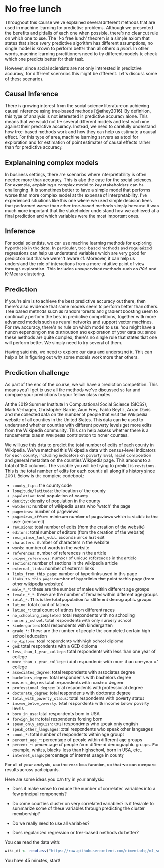 # No free lunch



Throughout this course we've explained several different methods that are used in machine learning for predictive problems. Although we presented the benefits and pitfalls of each one when possible, there's no clear cut rule on which one to use. The 'No free lunch' theorem is a simple axiom that states that since every predictive algorithm has different assumptions, no single model is known to perform better than all others *a priori*. In other words, machine learning practitioners need to try different models to check which one predicts better for their task. 

However, since social scientists are not only interested in predictive accuracy, for different scenarios this might be different. Let's discuss some of these scenarios.

## Causal Inference

There is growing interest from the social science literature on achieving causal inference using tree-based methods [@athey2016]. By definition, this type of analysis is not interested in predictive accuracy alone. This means that we would not try several different models and test each one against their predictive accuracy. Instead, we need to carefully understand how tree-based methods work and how they can help us estimate a causal effect. For this type of area, machine learning servers as a tool for exploration and for estimation of point estimates of causal effects rather than for predictive accuracy.

## Explanaining complex models

In business settings, there are scenarios where interpretability is often needed more than accuracy. This is also the case for the social sciences. For example, explaining a complex model to key stakeholders can be challenging. It is sometimes better to have a simple model that performs worse than more complex model at the expense of interpretability. I've experienced situations like this one where we used simple decision trees that performed worse than other tree-based methods simply because it was much more important that the stakeholder understand how we achieved at a final prediction and which variables were the most important ones.

## Inference

For social scientists, we can use machine learning methods for exploring hypothesis in the data. In particular, tree-based methods and regularized regressions can help us understand variables which are very good for prediction but that we weren't aware of. Moreover, it can help us understand the role of interactions from a more intuitive point of view through exploration. This includes unsupervised methods such as $PCA$ and K-Means clustering.

## Prediction

If you're aim is to achieve the best predictive accuracy out there, then there's also evidence that some models seem to perform better than others. Tree based methods such as random forests and gradient boosting seem to continually perform the best in predictive competitions, together with more advanced models such as neural networks and support vector machines. For raw accuracy, there's no rule on which model to use. You might have a hunch depending on the distribution and exploration of your data but since these methods are quite complex, there's no single rule that states that one will perform better. We simply need to try several of them.

Having said this, we need to explore our data and understand it. This can help a lot in figuring out why some models work more than others.

## Prediction challenge

As part of the end of the course, we will have a prediction competition. This means you'll get to use all the methods we've discussed so far and compare your predictions to your fellow class mates. 

At the 2019 Summer Institute In Computational Social Science (SICSS), Mark Verhagen, Christopher Barrie, Arun Frey, Pablo Beytía, Arran Davis and me collected data on the number of people that visit the Wikipedia website of all counties in the United States. This data can be used to understand whether counties with different poverty levels get more edits from the Wikipedia community. This can help assess whether there is a fundamental bias in Wikipedia contribution to richer counties.

We will use this data to predict the total number of edits of each county in Wikipedia. We've matched this Wikipedia data with census-level indicators for each county, including indicators on poverty level, racial composition and general metadata on the counties Wikipedia page. This amouns to a total of 150 columns. The variable you will be trying to predict is `revisions`. This is the total number of edits for each countie all along it's history since 2001. Below is the complete codebook:

* `county_fips`: the county code
* `longitude/latitude`: the location of the county
* `population`: total population of county
* `density`: density of population in the county
* `watchers`: number of wikipedia users who 'watch' the page
* `pageviews`: number of pageviews
* `pageviews_offset`: minimum number of pageviews which is visible to the user (censored)
* `revisions`: total number of edits (from the creation of the website)
* `editors`: total number of editors (from the creation of the website)
* `secs_since_last_edit`: seconds since last edit
* `characters`: number of characters in the website
* `words`: number of words in the website
* `references`: number of references in the article
* `unique_references`: number of unique references in the article
* `sections`: number of sections in the wikipedia article
* `external_links`: number of external links
* `links_from_this_page`: number of hyperlinks used in this page
* `links_to_this_page`: number of hyperlinks that point to this page (from other wikipedia websites)
* `male_*_*`: these are the number of males within different age groups
* `female_*_*`: these are the number of females within different age groups
* `total_*`: This is the total population for different demographic groups
* `latino`: total count of latinos
* `latino_*`: total count of latinos from different races
* `no_schooling_completed`: total respondents with no schooling
* `nursery_school`: total respondents with only nursery school
* `kindergarten`: total respondents with kindergarten
* `grade_*`: These are the number of people the completed certain high school education
* `hs_diploma`: total respondents with high school diploma
* `ged`: total respondents with a GED diploma
* `less_than_1_year_college`: total respondents with less than one year of college
* `more_than_1_year_college`: total respondents with more than one year of college
* `associates_degree`: total respondents with associates degree
* `bachelors_degree`: total respondents with bachelors degree
* `masters_degree`: total respondents with masters degree
* `professional_degree`: total respondents with professional degree
* `doctorate_degree`: total respondents with doctorate degree
* `total_with_poverty_status`: total respondents with poverty status
* `income_below_poverty`: total respondents with income below poverty levels
* `born_in_usa`: total respondents born in USA
* `foreign_born`: total respondents foreing born
* `speak_only_english`: total respondents who speak only english
* `speak_other_languages`: total respondents who speak other languages
* `count_*`: total number of respondents within age groups
* `percent_age_*`: percentage of people within different age groups
* `percent_*`: percentage of people form different demographic groups. For example, whites, blacks, less than highschool, born in USA, etc..
* `internet_usage`: percentage of internet usage in county

For all of your analysis, use the `rmse` loss function, so that we can compare results across participants.

Here are some ideas you can try in your analysis:

* Does it make sense to reduce the number of correlated variables into a few principal components?

* Do some counties cluster on very correlated variables? Is it fesiable to summarize some of these variables through predicting the cluster membership?

* Do we really need to use all variables?

* Does regularized regression or tree-based methods do better?

You can read the data with:


```r
wiki_dt <- read.csv("https://raw.githubusercontent.com/cimentadaj/ml_socsci/master/data/wikipedia_final.csv")
```

You have 45 minutes, start!
